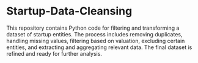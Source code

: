 # Startup-Data-Cleansing
This repository contains Python code for filtering and transforming a dataset of startup entities. The process includes removing duplicates, handling missing values, filtering based on valuation, excluding certain entities, and extracting and aggregating relevant data. The final dataset is refined and ready for further analysis.
